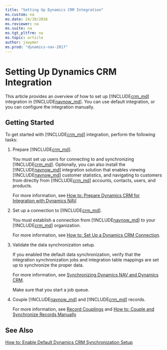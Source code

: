 ```yaml
---
title: "Setting Up Dynamics CRM Integration"
ms.custom: na
ms.date: 24/10/2016
ms.reviewer: na
ms.suite: na
ms.tgt_pltfrm: na
ms.topic: article
author: jswymer
ms.prod: "dynamics-nav-2017"
---
```

# Setting Up Dynamics CRM Integration
This article provides an overview of how to set up [!INCLUDE[crm_md](includes/crm_md.md)] integration in  [!INCLUDE[navnow_md](includes/navnow_md.md)]. You can use default integration, or you can configure the integration manually.  

## Getting Started  
 To get started with [!INCLUDE[crm_md](includes/crm_md.md)] integration, perform the following tasks:  

1.	Prepare [!INCLUDE[crm_md](includes/crm_md.md)].  

     You must set up users for connecting to and synchronizing [!INCLUDE[crm_md](includes/crm_md.md)]. Optionally, you can also install the [!INCLUDE[navnow_md](includes/navnow_md.md)] integration solution that enables viewing [!INCLUDE[navnow_md](includes/navnow_md.md)] customer statistics, and navigating to customers from directly from [!INCLUDE[crm_md](includes/crm_md.md)] accounts, contacts, users, and products.  

     For more information, see [How to: Prepare Dynamics CRM for Integration with Dynamics NAV](How-to-prepare-Dynamics-CRM-for-Integration.md).  

2.  Set up a connection to [!INCLUDE[crm_md](includes/crm_md.md)].  

     You must establish a connection from [!INCLUDE[navnow_md](includes/navnow_md.md)] to your [!INCLUDE[crm_md](includes/crm_md.md)] organization.  

     For more information, see [How to: Set Up a Dynamics CRM Connection](How-to-Set-Up-a-Dynamics-CRM-Connection.md).  

3.  Validate the data synchronization setup.  

     If you enabled the default data synchronization, verify that the integration synchronization jobs and integration table mappings are set up to synchronize the proper data.  

     For more information, see [Synchronizing Dynamics NAV and Dynamics CRM](Synchronizing-Dynamics-NAV-and-Dynamics-CRM.md).  

     Make sure that you start a job queue.  

4.  Couple [!INCLUDE[navnow_md](includes/navnow_md.md)] and [!INCLUDE[crm_md](includes/crm_md.md)] records.  

     For more information, see [Record Couplings](Dynamics-CRM-Integration-Concepts-and-Terminology.md#CouplingOverview) and [How to: Couple and Synchronize Records Manually](How-to-Couple-and-Synchronize-Records-Manually.md)  

## See Also  
[How to: Enable Default Dynamics CRM Synchronization Setup](How-to-Enable-Default-Dynamics-CRM-Synchronization-Setup.md)  
